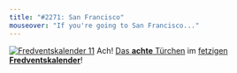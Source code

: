 ```yaml
---
title: "#2271: San Francisco"
mouseover: "If you're going to San Francisco..."
---
```


<a href="http://www.fonflatter.de/der-fetzige-fredventskalender-2011/" title="Fredventskalender 11"><img src="http://www.fonflatter.de/adv11/fredventskalender_banner.png" alt="Fredventskalender 11" /></a>
Ach! <a href="http://www.fonflatter.de/2011/12/08/das-8-turchen" title="Fredventskalender 2011">Das <strong>achte</strong> Türchen</a> im <a href="http://www.fonflatter.de/der-fetzige-fredventskalender-2011/" title="Fredventskalender 2011">fetzigen <strong>Fredventskalender</strong></a>!


